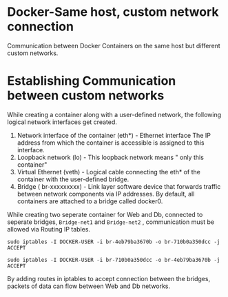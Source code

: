 # Docker-Same host, custom network connection
Communication between Docker Containers on the same host but different custom networks.

# Establishing Communication between custom networks
While creating a container along with a user-defined network, the following logical network interfaces get created.

1. Network interface of the container (eth*) - Ethernet interface The IP address from which the container is accessible is assigned to this interface.
2. Loopback network (lo) - This loopback network means " only this container"
3. Virtual Ethernet (veth) - Logical cable connecting the eth* of the container with the user-defined bridge.
4. Bridge ( br-xxxxxxxxx) - Link layer software device that forwards traffic between network components via IP addresses. By default, all containers are attached to a bridge called docker0.

While creating two seperate container for Web and Db, connected to seperate bridges, `Bridge-net1` and `Bridge-net2` , communication must be allowed via Routing IP tables.

`sudo iptables -I DOCKER-USER -i br-4eb79ba3670b -o br-710b0a350dcc -j ACCEPT`

 `sudo iptables -I DOCKER-USER -i br-710b0a350dcc -o br-4eb79ba3670b -j ACCEPT`
 
 By adding routes in iptables to accept connection between the bridges, packets of data can flow between Web and Db networks.
 
